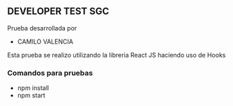 ## DEVELOPER TEST SGC
Prueba desarrollada por 
   - CAMILO VALENCIA 

Esta prueba se realizo utilizando la libreria React JS 
haciendo uso de Hooks 

### Comandos para pruebas 
- npm install
- npm start

